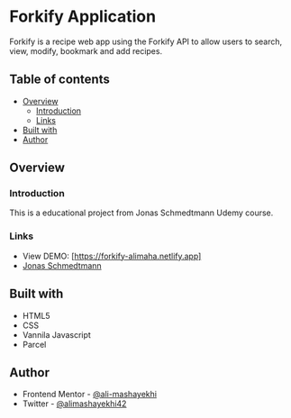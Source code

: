 # Forkify Application

Forkify is a recipe web app using the Forkify API to allow users to search, view, modify, bookmark and add recipes.

## Table of contents

- [Overview](#overview)
  - [Introduction](#introduction)
  - [Links](#links)
- [Built with](#built-with)
- [Author](#author)

## Overview

### Introduction

This is a educational project from Jonas Schmedtmann Udemy course.


### Links

- View DEMO: [https://forkify-alimaha.netlify.app]
- [Jonas Schmedtmann](https://github.com/jonasschmedtmann)

## Built with

- HTML5
- CSS
- Vannila Javascript
- Parcel


## Author

- Frontend Mentor - [@ali-mashayekhi](https://www.frontendmentor.io/profile/ali-mashayekhi)
- Twitter - [@alimashayekhi42](https://twitter.com/alimashayekhi42)
